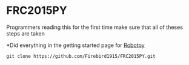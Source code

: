 # FRC2015PY

Programmers reading this for the first time make sure that all of theses steps are taken

*Did everything in the getting started page for [Robotpy](http://robotpy.readthedocs.org/en/latest/getting_started.html)




```git clone https://github.com/Firebird1915/FRC2015PY.git```

